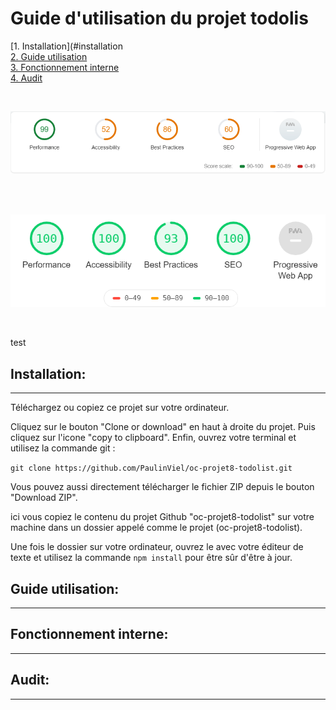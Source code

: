 # **Guide d'utilisation du projet todolis**

[1. Installation](#installation  
[2. Guide utilisation](#guide-utilisation)  
[3. Fonctionnement interne](#fonctionnement-interne)  
[4. Audit](#audit)  


<br>

![alt text](../img/auditv1.png "Audit v1")  

<br>
<br>

![alt text](../img/auditv2.png "Audit v2")  

<br>

test 

## Installation:

****
Téléchargez ou copiez ce projet sur votre ordinateur.

Cliquez sur le bouton "Clone or download" en haut à droite du projet. Puis cliquez sur l'icone "copy to clipboard". Enfin, ouvrez votre terminal et utilisez la commande git : 

`git clone https://github.com/PaulinViel/oc-projet8-todolist.git`

Vous pouvez aussi directement télécharger le fichier ZIP depuis le bouton "Download ZIP".

ici vous copiez le contenu du projet Github "oc-projet8-todolist" sur votre machine dans un dossier appelé comme le projet (oc-projet8-todolist).

Une fois le dossier sur votre ordinateur, ouvrez le avec votre éditeur de texte et utilisez la commande `npm install` pour être sûr d'être à jour.

## Guide utilisation: 

****

## Fonctionnement interne: 

****

## Audit: 

****
